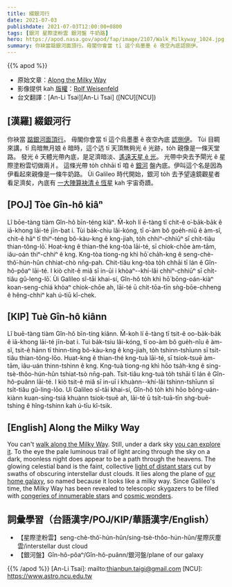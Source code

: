 ```yaml
---
title: 綴銀河行
date: 2021-07-03
publishdate: 2021-07-03T12:00:00+0800
tags: [銀河 星際塗粉雲 銀河盤 牛奶路]
hero: https://apod.nasa.gov/apod/fap/image/2107/Walk_Milkyway_1024.jpg
summary: 你袂當踮銀河面頂行。毋閣你會當 tī 這个烏墨墨 ê 夜空內底認捌伊。
---
```


{{% apod %}}

- 原始文章：[Along the Milky Way](https://apod.nasa.gov/apod/ap210703.html)
- 影像提供 kah [版權][copyright]：[Rolf Weisenfeld](https://weisenfeld.net/)
- 台文翻譯：[An-Li Tsai][An-Li Tsai] ([NCU][NCU])

## [漢羅] 綴銀河行
你袂當 [踮銀河面頂行][walk along the Milky Way]。
毋閣你會當 tī 這个烏墨墨 ê 夜空內底 [認捌伊][you can explore it]。
Tùi 目睭來講，tī 烏暗無月娘 ê 暗時，這个迒 tī 天頂無夠光 ê 光跡，to̍h 親像是一條天堂路。
發光 ê 天體光帶內底，是足濟暗淡、[遙遠天星 ê 光][light of distant stars]。
光帶中央去予閘光 ê 星際塗粉雲切做兩爿。
這條光帶 to̍h chhāi tī 咱 ê [銀河][our home galaxy] 盤內底。伊叫這个名是因為伊看起來親像是一條牛奶路。
Ùi Galileo 時代開始，銀河 to̍h 去予望遠鏡觀星者看足濟矣，內底有 [一大陣算袂清 ê 恆星][congeries of innumerable stars] kah 宇宙奇蹟。

## [POJ] Tòe Gîn-hô kiâⁿ
Lî bōe-tàng tiàm Gîn-hô bīn-téng kiâⁿ.
M̄-koh lí ē-tàng tī chit-ê o͘-ba̍k-ba̍k ê iā-khong lāi-té jīn-bat i.
Tùi ba̍k-chiu lâi-kóng, tī o͘-àm bô goe̍h-niû ê àm-sî, chit-ê hāⁿ tī thiⁿ-téng bô-kàu-kng ê kng-jiah, to̍h chhiⁿ-chhiūⁿ sī chi̍t-tiâu thian-tông-lō͘.
Hoat-kng ê thian-thé kng-tòa lāi-té, sī chiok-chōe àm-tām, iâu-oán thiⁿ-chhiⁿ ê kng.
Kng-tòa tiong-ng khì hō͘ cha̍h-kng ê seng-chè-thô͘-hún-hûn chhiat-chò nn̄g-pah.
Chit-tiâu kng-tòa to̍h chhāi tī lán ê Gîn-hô-pôaⁿ lāi-té.
I kiò chit-ê miâ sī in-ūi i khòaⁿ--khí-lâi chhiⁿ-chhiūⁿ sī chi̍t-tiâu gû-leng-lō͘.
Ùi Galileo sî-tāi khai-sí, Gîn-hô to̍h khì hō͘ bōng-oán-kiàⁿ koan-seng-chiá khòaⁿ chiok-chōe ah, lāi-té ū chi̍t-tōa-tīn sǹg-bōe-chheng ê hêng-chhiⁿ kah ú-tiū kî-chek.

## [KIP]  Tuè Gîn-hô kiânn
Lî buē-tàng tiàm Gîn-hô bīn-tíng kiânn.
M̄-koh lí ē-tàng tī tsit-ê oo-ba̍k-ba̍k ê iā-khong lāi-té jīn-bat i.
Tuì ba̍k-tsiu lâi-kóng, tī oo-àm bô gue̍h-nîu ê àm-sî, tsit-ê hānn tī thinn-tíng bô-kàu-kng ê kng-jiah, to̍h tshinn-tshīunn sī tsi̍t-tiâu thian-tông-lōo.
Huat-kng ê thian-thé kng-tuà lāi-té, sī tsiok-tsuē àm-tām, iâu-uán thinn-tshinn ê kng.
Kng-tuà tiong-ng khì hōo tsa̍h-kng ê sing-tsè-thôo-hún-hûn tshiat-tsò nn̄g-pah.
Tsit-tiâu kng-tuà to̍h tshāi tī lán ê Gîn-hô-puânn lāi-té.
I kiò tsit-ê miâ sī in-uī i khuànn--khí-lâi tshinn-tshīunn sī tsi̍t-tiâu gû-ling-lōo.
Uì Galileo sî-tāi khai-sí, Gîn-hô to̍h khì hōo bōng-uán-kiànn kuan-sing-tsiá khuànn tsiok-tsuē ah, lāi-té ū tsi̍t-tuā-tīn sǹg-buē-tshing ê hîng-tshinn kah ú-tīu kî-tsik.



## [English] Along the Milky Way
You can't [walk along the Milky Way][walk along the Milky Way].
Still, under a dark sky [you can explore it][you can explore it].
To the eye the pale luminous trail of light arcing through the sky on a dark, moonless night does appear to be a path through the heavens.
The glowing celestial band is the faint, collective [light of distant stars][light of distant stars] cut by swaths of obscuring interstellar dust clouds.
It lies along the plane of [our home galaxy][our home galaxy], so named because it looks like a milky way.
Since Galileo's time, the Milky Way has been revealed to telescopic skygazers to be filled with [congeries of innumerable stars][congeries of innumerable stars] and [cosmic wonders][cosmic wonders].





## 詞彙學習（台語漢字/POJ/KIP/華語漢字/English）


- 【星際塗粉雲】seng-chè-thô͘-hún-hûn/sing-tsè-thôo-hún-hûn/星際灰塵雲/interstellar dust cloud
- 【銀河盤】Gîn-hô-pôaⁿ/Gîn-hô-puânn/銀河盤/plane of our galaxy





{{% /apod %}}
[An-Li Tsai]: mailto:thianbun.taigi@gmail.com
[NCU]: https://www.astro.ncu.edu.tw

[copyright]: https://apod.nasa.gov/apod/fap/lib/about_apod.html#srapply

[walk along the Milky Way]:https://apod.nasa.gov/apod/fap/ap130601.html
[you can explore it]:https://www.astrobin.com/xcb5dn/B/
[light of distant stars]:https://asd.gsfc.nasa.gov/blueshift/index.php/2015/07/22/how-many-stars-in-the-milky-way/
[our home galaxy]:https://imagine.gsfc.nasa.gov/science/objects/milkyway1.html
[congeries of innumerable stars]:https://en.wikipedia.org/wiki/Sidereus_Nuncius#Stars
[cosmic wonders]:https://illuminateduniverse.org/
